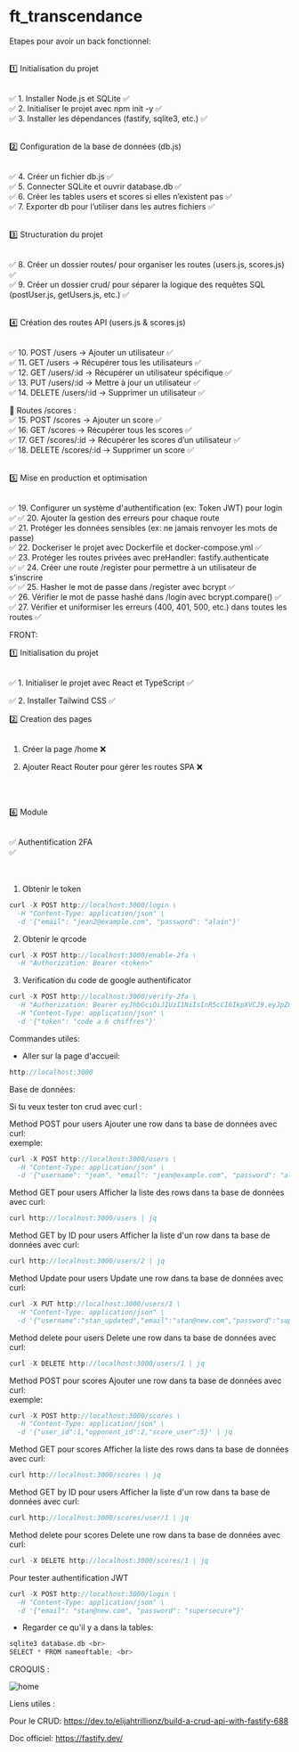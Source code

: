# ft_transcendance

Etapes pour avoir un back fonctionnel: <br> <br>

1️⃣ Initialisation du projet <br> <br>

✅ 1. Installer Node.js et SQLite ✅ <br>
✅ 2. Initialiser le projet avec npm init -y ✅ <br> 
✅ 3. Installer les dépendances (fastify, sqlite3, etc.) ✅ <br> <br>

2️⃣ Configuration de la base de données (db.js) <br> <br>

✅ 4. Créer un fichier db.js ✅ <br>
✅ 5. Connecter SQLite et ouvrir database.db ✅ <br>
✅ 6. Créer les tables users et scores si elles n’existent pas ✅ <br>
✅ 7. Exporter db pour l’utiliser dans les autres fichiers ✅ <br> <br>

3️⃣ Structuration du projet <br> <br>

✅ 8. Créer un dossier routes/ pour organiser les routes (users.js, scores.js) ✅ <br>
✅ 9. Créer un dossier crud/ pour séparer la logique des requêtes SQL (postUser.js, getUsers.js, etc.) ✅ <br> <br>

4️⃣ Création des routes API (users.js & scores.js) <br> <br>

✅ 10. POST /users → Ajouter un utilisateur ✅ <br>
✅ 11. GET /users → Récupérer tous les utilisateurs ✅ <br>
✅ 12. GET /users/:id → Récupérer un utilisateur spécifique ✅ <br>
✅ 13. PUT /users/:id → Mettre à jour un utilisateur ✅ <br>
✅ 14. DELETE /users/:id → Supprimer un utilisateur ✅ <br>

📌 Routes /scores : <br>
✅ 15. POST /scores → Ajouter un score ✅<br>
✅ 16. GET /scores → Récupérer tous les scores ✅<br>
✅ 17. GET /scores/:id → Récupérer les scores d’un utilisateur ✅<br>
✅ 18. DELETE /scores/:id → Supprimer un score ✅<br>
 <br>

5️⃣ Mise en production et optimisation <br> <br>

✅ 19. Configurer un système d'authentification (ex: Token JWT) pour login ✅
✅ 20. Ajouter la gestion des erreurs pour chaque route <br>
✅ 21. Protéger les données sensibles (ex: ne jamais renvoyer les mots de passe) <br>
✅ 22. Dockeriser le projet avec Dockerfile et docker-compose.yml ✅ <br>
✅ 23. Protéger les routes privées avec preHandler: fastify.authenticate <br> ✅
✅ 24. Créer une route /register pour permettre à un utilisateur de s’inscrire <br> ✅
✅ 25. Hasher le mot de passe dans /register avec bcrypt ✅ <br>
✅ 26. Vérifier le mot de passe hashé dans /login avec bcrypt.compare() ✅<br>
✅ 27. Vérifier et uniformiser les erreurs (400, 401, 500, etc.) dans toutes les routes ✅<br>



FRONT: 

1️⃣ Initialisation du projet <br><br>


✅ 1. Initialiser le projet avec React et TypeScript ✅ <br>

✅ 2. Installer Tailwind CSS ✅<br> 
 

2️⃣ Creation des pages <br><br>

1. Créer la page /home ❌ <br> 

2. Ajouter React Router pour gérer les routes SPA ❌ <br> 



<br> <br>









6️⃣ Module  <br> <br>

✅ Authentification 2FA <br> ✅
<br>
<br>
<br>


1. Obtenir le token <br>
```c
curl -X POST http://localhost:3000/login \
  -H "Content-Type: application/json" \
  -d '{"email": "jean2@example.com", "password": "alain"}'
```

2. Obtenir le qrcode

```c
curl -X POST http://localhost:3000/enable-2fa \
  -H "Authorization: Bearer <token>"

```

3. Verification du code de google authentificator

```c
curl -X POST http://localhost:3000/verify-2fa \
  -H "Authorization: Bearer eyJhbGciOiJIUzI1NiIsInR5cCI6IkpXVCJ9.eyJpZCI6NywiZW1haWwiOiJqZWFuMkBleGFtcGxlLmNvbSIsImlhdCI6MTc0Mjg5NTg4MH0.NTirDyiuysBkmAzGi4r43B3aUv5kLYsHWTaZrwblAHs" \
  -H "Content-Type: application/json" \
  -d '{"token": "code a 6 chiffres"}'

```

Commandes utiles:

- Aller sur la page d'accueil: <br>
```c
http://localhost:3000

```

Base de données: 

Si tu veux tester ton crud avec curl : 

Method POST pour users
Ajouter une row dans ta base de données avec curl: <br>
exemple: <br>
```c
curl -X POST http://localhost:3000/users \
  -H "Content-Type: application/json" \
  -d '{"username": "jean", "email": "jean@example.com", "password": "alain"}'
```


Method GET pour users
Afficher la liste des rows dans ta base de données avec curl:<br>
```c
curl http://localhost:3000/users | jq
```

Method GET by ID pour users
Afficher la liste d'un row dans ta base de données avec curl:<br>
```c
curl http://localhost:3000/users/2 | jq
```

Method Update pour users
Update une row dans ta base de données avec curl:<br>

```c
curl -X PUT http://localhost:3000/users/1 \
  -H "Content-Type: application/json" \
  -d '{"username":"stan_updated","email":"stan@new.com","password":"supersecure"}' | jq
```


Method delete pour users
Delete une row dans ta base de données avec curl: <br>

```c
curl -X DELETE http://localhost:3000/users/1 | jq
```


Method POST pour scores 
Ajouter une row dans ta base de données avec curl: <br>
exemple: <br>
```c
curl -X POST http://localhost:3000/scores \
  -H "Content-Type: application/json" \
  -d '{"user_id":1,"opponent_id":2,"score_user":5}' | jq
```

Method GET pour scores
Afficher la liste des rows dans ta base de données avec curl:<br>

```c
curl http://localhost:3000/scores | jq
```


Method GET by ID pour users
Afficher la liste d'un row dans ta base de données avec curl:<br>

```c
curl http://localhost:3000/scores/user/1 | jq
```

Method delete pour scores
Delete une row dans ta base de données avec curl: <br>
```c
curl -X DELETE http://localhost:3000/scores/1 | jq
```


Pour tester authentification JWT

```c
curl -X POST http://localhost:3000/login \
  -H "Content-Type: application/json" \
  -d '{"email": "stan@new.com", "password": "supersecure"}'
```

- Regarder ce qu'il y a dans la tables: 
```c
sqlite3 database.db <br>
SELECT * FROM nameoftable; <br>
```


CROQUIS : 

![home](https://github.com/user-attachments/assets/89148e46-8002-4aad-881f-ead0e9206657)


Liens utiles : 

Pour le CRUD: 
https://dev.to/elijahtrillionz/build-a-crud-api-with-fastify-688 <br>

Doc officiel:
https://fastify.dev/ <br>
